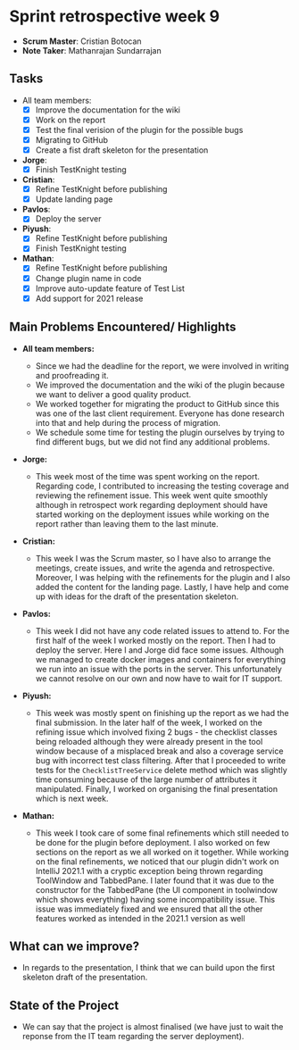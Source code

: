 # Sprint retrospective week 9

- **Scrum Master**: Cristian Botocan
- **Note Taker**: Mathanrajan Sundarrajan

## Tasks

- All team members:
    - [x] Improve the documentation for the wiki
    - [x] Work on the report
    - [x] Test the final verision of the plugin for the possible bugs
    - [x] Migrating to GitHub
    - [x] Create a fist draft skeleton for the presentation

- **Jorge**:
    - [x] Finish TestKnight testing

- **Cristian**:
    - [x] Refine TestKnight before publishing
    - [x] Update landing page

- **Pavlos**:
    - [x] Deploy the server

- **Piyush**:
    - [x] Refine TestKnight before publishing
    - [x] Finish TestKnight testing

- **Mathan**:
    - [x] Refine TestKnight before publishing
    - [x] Change plugin name in code
    - [x] Improve auto-update feature of Test List
    - [x] Add support for 2021 release

## Main Problems Encountered/ Highlights
- **All team members:**
    - Since we had the deadline for the report, we were involved in writing and proofreading it.
    - We improved the documentation and the wiki of the plugin because we want to deliver a good quality product.
    - We worked together for migrating the product to GitHub since this was one of the last client requirement. Everyone has done research into that and help during the process of migration.
    - We schedule some time for testing the plugin ourselves by trying to find different bugs, but we did not find any additional problems.

- **Jorge:**
    - This week most of the time was spent working on the report. Regarding code, I contributed to increasing the testing coverage and reviewing the refinement issue. This week went quite smoothly although in retrospect work regarding deployment should have started working on the deployment issues while working on the report rather than leaving them to the last minute.

- **Cristian:**
    - This week I was the Scrum master, so I have also to arrange the meetings, create issues, and write the agenda and retrospective. Moreover, I was helping with the refinements for the plugin and I also added the content for the landing page. Lastly, I have help and come up with ideas for the draft of the presentation skeleton.

- **Pavlos:**
    - This week I did not have any code related issues to attend to. For the first half of the week I worked mostly on the report. Then I had to deploy the server. Here I and Jorge did face some issues. Although we managed to create docker images and containers for everything we run into an issue with the ports in the server. This unfortunately we cannot resolve on our own and now have to wait for IT support.

- **Piyush:**
    - This week was mostly spent on finishing up the report as we had the final submission. In the later half of the week, I worked on the refining issue which involved fixing 2 bugs - the checklist classes being reloaded although they were already present in the tool window because of a misplaced break and also a coverage service bug with incorrect test class filtering. After that I proceeded to write tests for the `ChecklistTreeService` delete method which was slightly time consuming because of the large number of attributes it manipulated. Finally, I worked on organising the final presentation which is next week.

- **Mathan:**
    - This week I took care of some final refinements which still needed to be done for the plugin before deployment. I also worked on few sections on the report as we all worked on it together. While working on the final refinements, we noticed that our plugin didn't work on IntelliJ 2021.1 with a cryptic exception being thrown regarding ToolWindow and TabbedPane. I later found that it was due to the constructor for the TabbedPane (the UI component in toolwindow which shows everything) having some incompatibility issue. This issue was immediately fixed and we ensured that all the other features worked as intended in the 2021.1 version as well


## What can we improve?

- In regards to the presentation, I think that we can build upon the first skeleton draft of the presentation.

## State of the Project

- We can say that the project is almost finalised (we have just to wait the reponse from the IT team regarding the server deployment).
